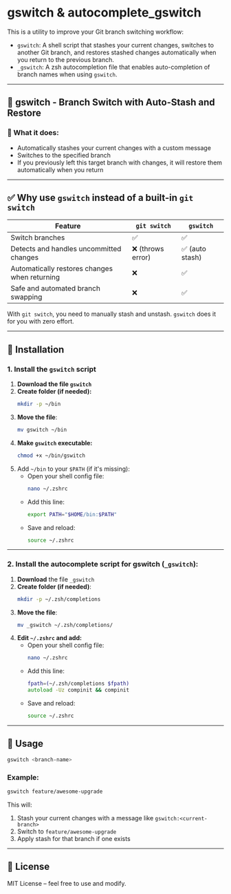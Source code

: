 # gswitch & autocomplete_gswitch

This is a utility to improve your Git branch switching workflow:

- `gswitch`: A shell script that stashes your current changes, switches to another Git branch, and restores stashed changes automatically when you return to the previous branch.
- `_gswitch`: A zsh autocompletion file that enables auto-completion of branch names when using `gswitch`.

---

## 📜 gswitch - Branch Switch with Auto-Stash and Restore

### 🧠 What it does:
- Automatically stashes your current changes with a custom message
- Switches to the specified branch
- If you previously left this target branch with changes, it will restore them automatically when you return

---

## ✅ Why use `gswitch` instead of a built-in `git switch`

| Feature | `git switch` | `gswitch` |
|--------|--------------|-----------|
| Switch branches | ✅ | ✅ |
| Detects and handles uncommitted changes | ❌ (throws error) | ✅ (auto stash) |
| Automatically restores changes when returning | ❌ | ✅ |
| Safe and automated branch swapping | ❌ | ✅ |

With `git switch`, you need to manually stash and unstash. `gswitch` does it for you with zero effort.

---

## 🔧 Installation

### 1. Install the `gswitch` script
1. **Download the file `gswitch`**
2. **Create folder (if needed):**
   ```bash
   mkdir -p ~/bin
   ```
3. **Move the file**:
   ```bash
   mv gswitch ~/bin
   ```
4. **Make `gswitch` executable:**
   ```bash
   chmod +x ~/bin/gswitch
   ```
5. Add `~/bin` to your `$PATH` (if it's missing):
   - Open your shell config file:
      ```bash
      nano ~/.zshrc
      ```
   - Add this line:
      ```bash
      export PATH="$HOME/bin:$PATH"
      ```
   - Save and reload:
      ```bash
      source ~/.zshrc
      ```

---

### 2. Install the autocomplete script for gswitch (`_gswitch`):
1. **Download** the file `_gswitch`
2. **Create folder (if needed)**:
   ```bash
   mkdir -p ~/.zsh/completions
   ```
3. **Move the file**:
   ```bash
   mv _gswitch ~/.zsh/completions/
   ```
4. **Edit `~/.zshrc` and add:**
   - Open your shell config file:
      ```bash
      nano ~/.zshrc
      ```
   - Add this line:
      ```zsh
      fpath=(~/.zsh/completions $fpath)
      autoload -Uz compinit && compinit
      ```
   - Save and reload:
      ```bash
      source ~/.zshrc
      ```

---

## 🚀 Usage

```bash
gswitch <branch-name>
```

### Example:

```bash
gswitch feature/awesome-upgrade
```

This will:
1. Stash your current changes with a message like `gswitch:<current-branch>`
2. Switch to `feature/awesome-upgrade`
3. Apply stash for that branch if one exists

---

## 📄 License

MIT License – feel free to use and modify.
